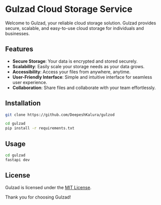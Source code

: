 # Gulzad Cloud Storage Service
Welcome to Gulzad, your reliable cloud storage solution. Gulzad provides secure, scalable, and easy-to-use cloud storage for individuals and businesses.

## Features

- **Secure Storage**: Your data is encrypted and stored securely.
- **Scalability**: Easily scale your storage needs as your data grows.
- **Accessibility**: Access your files from anywhere, anytime.
- **User-Friendly Interface**: Simple and intuitive interface for seamless user experience.
- **Collaboration**: Share files and collaborate with your team effortlessly.



## Installation

```bash
git clone https://github.com/DeepeshKalura/gulzod
```

```bash
cd gulzad
pip install -r requirements.txt
```

## Usage

```bash
cd gulzad
fastapi dev
```


## License

Gulzad is licensed under the [MIT License](LICENSE).



Thank you for choosing Gulzad!



